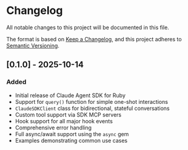# Changelog

All notable changes to this project will be documented in this file.

The format is based on [Keep a Changelog](https://keepachangelog.com/en/1.0.0/),
and this project adheres to [Semantic Versioning](https://semver.org/spec/v2.0.0.html).

## [0.1.0] - 2025-10-14

### Added
- Initial release of Claude Agent SDK for Ruby
- Support for `query()` function for simple one-shot interactions
- `ClaudeSDKClient` class for bidirectional, stateful conversations
- Custom tool support via SDK MCP servers
- Hook support for all major hook events
- Comprehensive error handling
- Full async/await support using the `async` gem
- Examples demonstrating common use cases
